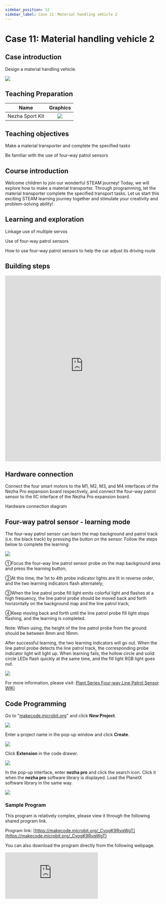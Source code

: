 ```yaml
---
sidebar_position: 12
sidebar_label: Case 11：Material handling vehicle 2
---
```


# Case 11: Material handling vehicle 2

## Case introduction

Design a material handling vehicle.

![](https://wiki-media-ef.oss-cn-hongkong.aliyuncs.com/docs/microbit/building-blocks/nezha-pro-sports-kit/images/nezha-pro-sports-kit-case-10-01.png)

## Teaching Preparation

|     Name     |            Graphics            |
| :----------: | :--------------------------: |
|   Nezha Sport Kit   |   ![](https://wiki-media-ef.oss-cn-hongkong.aliyuncs.com/docs/microbit/building-blocks/nezha-pro-sports-kit/images/nezha-pro-sports-kit-01.png)  |

## Teaching objectives

Make a material transporter and complete the specified tasks

Be familiar with the use of four-way patrol sensors

## Course introduction

Welcome children to join our wonderful STEAM journey! Today, we will explore how to make a material transporter. Through programming, let the material transporter complete the specified transport tasks. Let us start this exciting STEAM learning journey together and stimulate your creativity and problem-solving ability!

## Learning and exploration

Linkage use of multiple servos

Use of four-way patrol sensors

How to use four-way patrol sensors to help the car adjust its driving route

## Building steps

<embed src="https://wiki-media-ef.oss-cn-hongkong.aliyuncs.com/docs/microbit/building-blocks/nezha-pro-sports-kit/files/%E8%BF%90%E5%8A%A8%E5%A4%B9%E7%88%AA%E8%BD%A6.pdf" type="application/pdf" width="100%" height="600px" />

## Hardware connection

Connect the four smart motors to the M1, M2, M3, and M4 interfaces of the Nezha Pro expansion board respectively, and connect the four-way patrol sensor to the IIC interface of the Nezha Pro expansion board.

Hardware connection diagram

## Four-way patrol sensor - learning mode

The four-way patrol sensor can learn the map background and patrol track (i.e. the black track) by pressing the button on the sensor. Follow the steps below to complete the learning:

![](https://wiki-media-ef.oss-cn-hongkong.aliyuncs.com/docs/microbit/sensor/planet-x-sensors/images/05053_04.png)

①Focus the four-way line patrol sensor probe on the map background area and press the learning button;

②At this time, the 1st to 4th probe indicator lights are lit in reverse order, and the two learning indicators flash alternately;

③When the line patrol probe fill light emits colorful light and flashes at a high frequency, the line patrol probe should be moved back and forth horizontally on the background map and the line patrol track;

④Keep moving back and forth until the line patrol probe fill light stops flashing, and the learning is completed.

Note: When using, the height of the line patrol probe from the ground should be between 8mm and 16mm.

After successful learning, the two learning indicators will go out. When the line patrol probe detects the line patrol track, the corresponding probe indicator light will light up. When learning fails, the hollow circle and solid circle LEDs flash quickly at the same time, and the fill light RGB light goes out.

![](https://wiki-media-ef.oss-cn-hongkong.aliyuncs.com/docs/microbit/building-blocks/nezha-pro-sports-kit/images/nezha-pro-sports-kit-case-11-01.gif)

For more information, please visit: [Plant Series Four-way Line Patrol Sensor WIKI](https://wiki.elecfreaks.com/microbit/planetx-series/sensors/Plant_X_EF05053)

## Code Programming

Go to "[makecode.microbit.org](https://makecode.microbit.org)" and click **New Project**.

![](https://wiki-media-ef.oss-cn-hongkong.aliyuncs.com/docs/microbit/building-blocks/microbit-space-science-kit/images/microbit-space-science-kit-case01-07.png)

Enter a project name in the pop-up window and click **Create**.

![](https://wiki-media-ef.oss-cn-hongkong.aliyuncs.com/docs/microbit/building-blocks/microbit-space-science-kit/images/microbit-space-science-kit-case01-11.png)

Click **Extension** in the code drawer.

![](https://wiki-media-ef.oss-cn-hongkong.aliyuncs.com/docs/microbit/building-blocks/microbit-space-science-kit/images/microbit-space-science-kit-case01-09.png)

In the pop-up interface, enter **nezha pro** and click the search icon. Click it when the **nezha pro** software library is displayed. Load the PlanetX software library in the same way.

![](https://wiki-media-ef.oss-cn-hongkong.aliyuncs.com/docs/microbit/building-blocks/microbit-space-science-kit/images/microbit-space-science-kit-case01-10.png)



### Sample Program

This program is relatively complex, please view it through the following shared program link.

Program link: [https://makecode.microbit.org/_CvogK9RvqWgT](https://makecode.microbit.org/_CvogK9RvqWgT)

You can also download the program directly from the following webpage.

<div
    style={{
        position: 'relative',
        paddingBottom: '60%',
        overflow: 'hidden',
    }}
>
    <iframe
        src="https://makecode.microbit.org/_CvogK9RvqWgT"
        frameborder="0"
        sandbox="allow-popups allow-forms allow-scripts allow-same-origin"
        style={{
            position: 'absolute',
            width: '100%',
            height: '100%',
        }}
    />
</div>
## Download the program

Use a USB cable to connect PC and micro:bit V2.

![](https://wiki-media-ef.oss-cn-hongkong.aliyuncs.com/docs/microbit/building-blocks/microbit-space-science-kit/images/microbit-space-science-kit-manual03.gif)

After the connection is successful, a drive named MICROBIT will be recognized on the computer.

![](https://wiki-media-ef.oss-cn-hongkong.aliyuncs.com/docs/microbit/building-blocks/microbit-space-science-kit/images/microbit-space-science-kit-manual06.png)

Click ![](https://wiki-media-ef.oss-cn-hongkong.aliyuncs.com/docs/microbit/building-blocks/microbit-space-science-kit/images/microbit-space-science-kit-manual07.png) in the lower left corner and select **Connect Device**.

![](https://wiki-media-ef.oss-cn-hongkong.aliyuncs.com/docs/microbit/building-blocks/microbit-space-science-kit/images/microbit-space-science-kit-manual11.png)

Click![](https://wiki-media-ef.oss-cn-hongkong.aliyuncs.com/docs/microbit/building-blocks/microbit-space-science-kit/images/microbit-space-science-kit-manual08.png)。

![](https://wiki-media-ef.oss-cn-hongkong.aliyuncs.com/docs/microbit/building-blocks/microbit-space-science-kit/images/microbit-space-science-kit-manual12.png)

Click![](https://wiki-media-ef.oss-cn-hongkong.aliyuncs.com/docs/microbit/building-blocks/microbit-space-science-kit/images/microbit-space-science-kit-manual09.png)。

![](https://wiki-media-ef.oss-cn-hongkong.aliyuncs.com/docs/microbit/building-blocks/microbit-space-science-kit/images/microbit-space-science-kit-manual13.png)

In the pop-up window, select **BBC micro:bit CMSIS-DAP**, and then select **Connect**. At this point, our micro:bit has been successfully connected.

![](https://wiki-media-ef.oss-cn-hongkong.aliyuncs.com/docs/microbit/building-blocks/microbit-space-science-kit/images/microbit-space-science-kit-manual14.png)

Click **Download the program**

![](https://wiki-media-ef.oss-cn-hongkong.aliyuncs.com/docs/microbit/building-blocks/microbit-space-science-kit/images/microbit-space-science-kit-manual10.png)

## Case demonstration

Press button A on the micro:bit to make the line-patrol kicking robot start moving from the starting area, adjust its posture and driving route through the black lines on the map, and kick the football to complete the shooting action.

![](https://wiki-media-ef.oss-cn-hongkong.aliyuncs.com/docs/microbit/building-blocks/nezha-pro-sports-kit/images/nezha-pro-sports-kit-case-11-02.gif)

## Summary and sharing

## Expand your knowledge
